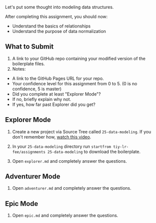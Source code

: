 Let's put some thought into modeling data structures.

After completing this assignment, you should now:

* Understand the basics of relationships
* Understand the purpose of data normalization

## What to Submit

1. A link to your GitHub repo containing your modified version of the boilerplate files.
2. Notes:
  * A link to the GitHub Pages URL for your repo.
  * Your confidence level for this assignment from 0 to 5. (0 is no confidence, 5 is master)
  * Did you complete at least "Explorer Mode"?
  * If no, briefly explain why not.
  * If yes, how far past Explorer did you get?  

## Explorer Mode

1. Create a new project via Source Tree called `25-data-modeling`. If you don't remember how, [watch this video](https://www.youtube.com/watch?v=Mp3LYUVKoKU).

2. In your `25-data-modeling` directory run `startfrom tiy-lr-fee/assignments 25-data-modeling` to download the boilerplate.

3. Open `explorer.md` and completely answer the questions.


## Adventurer Mode

1. Open `adventurer.md` and completely answer the questions.


## Epic Mode

1. Open `epic.md` and completely answer the questions.
